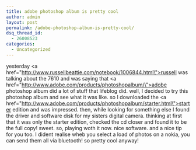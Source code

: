 ```yaml
---
title: adobe photoshop album is pretty cool
author: admin
layout: post
permalink: /adobe-photoshop-album-is-pretty-cool/
dsq_thread_id:
  - 26008523
categories:
  - Uncategorized
---
```

yesterday <a href=\"http://www.russellbeattie.com/notebook/1006844.html\">russell was talking about the 7610</a> and was saying that <a href=\"http://www.adobe.com/products/photoshopalbum/\">adobe photoshop album</a> did a lot of stuff that lifeblog did. well, I decided to try this photoshop album and see what it was like. so I downloaded the <a href=\"http://www.adobe.com/products/photoshopalbum/starter.html\">starter edition</a> and was impressed. then, while looking for something else I found the driver and software disk for my sisters digital camera. thinking at first that it was only the starter edition, checked the cd closer and found it to be the full copy! sweet. so, playing woth it now. nice software. and a nice tip for you too. I dident realise wheb you select a load of photos on a nokia, you can send them all via bluetooth! so pretty cool anyway!